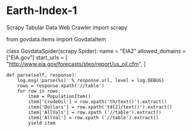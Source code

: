 # Earth-Index-1
Scrapy Tabular Data Web Crawler
import scrapy

from govdata.items import GovdataItem

class GovdataSpider(scrapy.Spider):
    name = "EIA2"
    allowed_domains = ["EIA.gov"]
    start_urls = [
        "http://www.eia.gov/forecasts/steo/report/us_oil.cfm",
    ]

    def parse(self, response):
        log.msg('parse(%s)' % response.url, level = log.DEBUG)
        rows = response.xpath('//table')
        for row in rows:
            item = PopulationItem()
            item['CrudeOil'] = row.xpath('th/text()').extract()
            item['Dollars'] = row.xpath('td[2]/text()').extract()
            item['AllVals'] = row.xpath ('//table').extract()
            item['AllVal'] = row.xpath ('//table').extract()
            yield item
